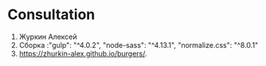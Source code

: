 Consultation
=======

1. Журкин Алексей
2. Сборка :"gulp": "^4.0.2", "node-sass": "^4.13.1", "normalize.css": "^8.0.1"
4. https://zhurkin-alex.github.io/burgers/.
